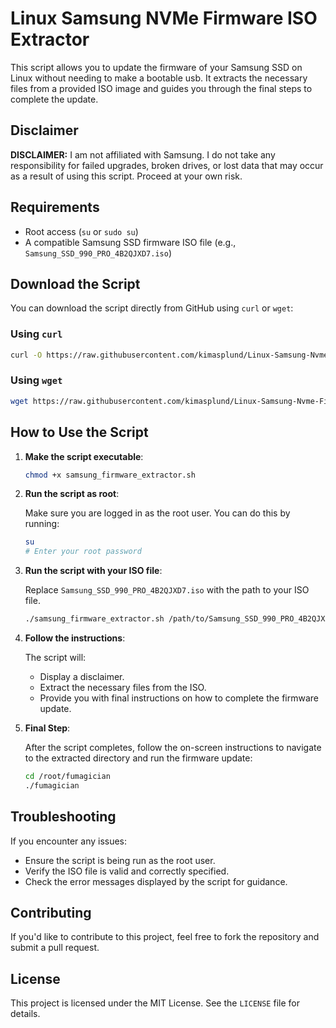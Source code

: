 
# Linux Samsung NVMe Firmware ISO Extractor

This script allows you to update the firmware of your Samsung SSD on Linux without needing to make a bootable usb. It extracts the necessary files from a provided ISO image and guides you through the final steps to complete the update.

## Disclaimer

**DISCLAIMER:** I am not affiliated with Samsung. I do not take any responsibility for failed upgrades, broken drives, or lost data that may occur as a result of using this script. Proceed at your own risk.

## Requirements

- Root access (`su` or `sudo su`)
- A compatible Samsung SSD firmware ISO file (e.g., `Samsung_SSD_990_PRO_4B2QJXD7.iso`)

## Download the Script

You can download the script directly from GitHub using `curl` or `wget`:

### Using `curl`

```bash
curl -O https://raw.githubusercontent.com/kimasplund/Linux-Samsung-Nvme-Firmware-Iso-Extractor/main/samsung_firmware_extractor.sh
```

### Using `wget`

```bash
wget https://raw.githubusercontent.com/kimasplund/Linux-Samsung-Nvme-Firmware-Iso-Extractor/main/samsung_firmware_extractor.sh
```

## How to Use the Script

1. **Make the script executable**:

    ```bash
    chmod +x samsung_firmware_extractor.sh
    ```

2. **Run the script as root**:

    Make sure you are logged in as the root user. You can do this by running:

    ```bash
    su
    # Enter your root password
    ```

3. **Run the script with your ISO file**:

    Replace `Samsung_SSD_990_PRO_4B2QJXD7.iso` with the path to your ISO file.

    ```bash
    ./samsung_firmware_extractor.sh /path/to/Samsung_SSD_990_PRO_4B2QJXD7.iso
    ```

4. **Follow the instructions**:

    The script will:
    - Display a disclaimer.
    - Extract the necessary files from the ISO.
    - Provide you with final instructions on how to complete the firmware update.

5. **Final Step**:

    After the script completes, follow the on-screen instructions to navigate to the extracted directory and run the firmware update:

    ```bash
    cd /root/fumagician
    ./fumagician
    ```

## Troubleshooting

If you encounter any issues:
- Ensure the script is being run as the root user.
- Verify the ISO file is valid and correctly specified.
- Check the error messages displayed by the script for guidance.

## Contributing

If you'd like to contribute to this project, feel free to fork the repository and submit a pull request.

## License

This project is licensed under the MIT License. See the `LICENSE` file for details.

